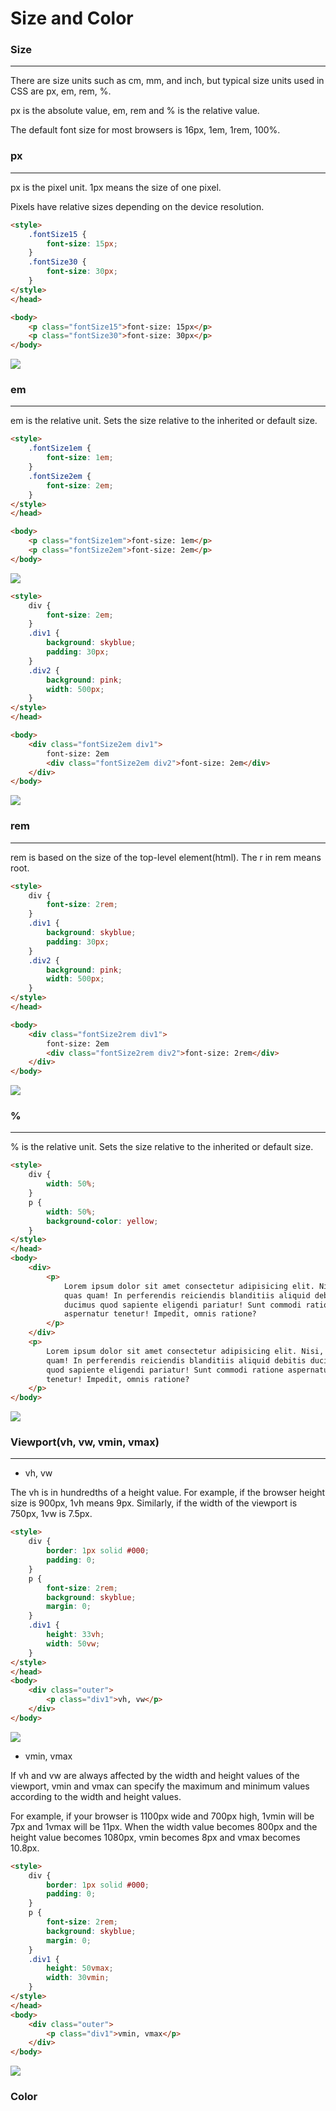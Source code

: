 # Size and Color

### Size

<hr>

There are size units such as cm, mm, and inch, but typical size units used in CSS are px, em, rem, %.

px is the absolute value, em, rem and \% is the relative value.

The default font size for most browsers is 16px, 1em, 1rem, 100%.

### px

<hr>

px is the pixel unit. 1px means the size of one pixel.

Pixels have relative sizes depending on the device resolution.

```html
<style>
    .fontSize15 {
        font-size: 15px;
    }
    .fontSize30 {
        font-size: 30px;
    }
</style>
</head>

<body>
    <p class="fontSize15">font-size: 15px</p>
    <p class="fontSize30">font-size: 30px</p>
</body>
```

<img src="https://i.postimg.cc/0yjjQNJx/size-px.png">

### em

<hr>

em is the relative unit. Sets the size relative to the inherited or default size.

```html
<style>
    .fontSize1em {
        font-size: 1em;
    }
    .fontSize2em {
        font-size: 2em;
    }
</style>
</head>

<body>
    <p class="fontSize1em">font-size: 1em</p>
    <p class="fontSize2em">font-size: 2em</p>
</body>
```

<img src="https://i.postimg.cc/tCySHT44/size-em1.png">

```html
<style>
    div {
        font-size: 2em;
    }
    .div1 {
        background: skyblue;
        padding: 30px;
    }
    .div2 {
        background: pink;
        width: 500px;
    }
</style>
</head>

<body>
    <div class="fontSize2em div1">
        font-size: 2em
        <div class="fontSize2em div2">font-size: 2em</div>
    </div>
</body>
```

<img src="https://i.postimg.cc/zXXQgvZP/size-em2.png">

### rem

<hr>

rem is based on the size of the top-level element(html). The r in rem means root.

```html
<style>
    div {
        font-size: 2rem;
    }
    .div1 {
        background: skyblue;
        padding: 30px;
    }
    .div2 {
        background: pink;
        width: 500px;
    }
</style>
</head>

<body>
    <div class="fontSize2rem div1">
        font-size: 2em
        <div class="fontSize2rem div2">font-size: 2rem</div>
    </div>
</body>
```

<img src="https://i.postimg.cc/WbvkWqbX/size-rem.png">

### %

<hr>

% is the relative unit. Sets the size relative to the inherited or default size.

```html
<style>
    div {
        width: 50%;
    }
    p {
        width: 50%;
        background-color: yellow;
    }
</style>
</head>
<body>
    <div>
        <p>
            Lorem ipsum dolor sit amet consectetur adipisicing elit. Nisi,
            quas quam! In perferendis reiciendis blanditiis aliquid debitis
            ducimus quod sapiente eligendi pariatur! Sunt commodi ratione
            aspernatur tenetur! Impedit, omnis ratione?
        </p>
    </div>
    <p>
        Lorem ipsum dolor sit amet consectetur adipisicing elit. Nisi, quas
        quam! In perferendis reiciendis blanditiis aliquid debitis ducimus
        quod sapiente eligendi pariatur! Sunt commodi ratione aspernatur
        tenetur! Impedit, omnis ratione?
    </p>
</body>
```

<img src="https://i.postimg.cc/Rh3Xg6SM/size.png">

### Viewport(vh, vw, vmin, vmax)

<hr>

-   vh, vw

The vh is in hundredths of a height value. For example, if the browser height size is 900px, 1vh means 9px. Similarly, if the width of the viewport is 750px, 1vw is 7.5px.

```html
<style>
    div {
        border: 1px solid #000;
        padding: 0;
    }
    p {
        font-size: 2rem;
        background: skyblue;
        margin: 0;
    }
    .div1 {
        height: 33vh;
        width: 50vw;
    }
</style>
</head>
<body>
    <div class="outer">
        <p class="div1">vh, vw</p>
    </div>
</body>
```

<img src="https://i.postimg.cc/9Qr1VgsL/size-vh-vw.png">

-   vmin, vmax

If vh and vw are always affected by the width and height values of the viewport, vmin and vmax can specify the maximum and minimum values according to the width and height values.

For example, if your browser is 1100px wide and 700px high, 1vmin will be 7px and 1vmax will be 11px. When the width value becomes 800px and the height value becomes 1080px, vmin becomes 8px and vmax becomes 10.8px.

```html
<style>
    div {
        border: 1px solid #000;
        padding: 0;
    }
    p {
        font-size: 2rem;
        background: skyblue;
        margin: 0;
    }
    .div1 {
        height: 50vmax;
        width: 30vmin;
    }
</style>
</head>
<body>
    <div class="outer">
        <p class="div1">vmin, vmax</p>
    </div>
</body>
```

<img src="https://i.postimg.cc/ZRb062Pm/size-vmin-vmax.png">

### Color
